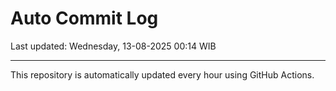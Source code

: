 # Auto Commit Log

Last updated: Wednesday, 13-08-2025 00:14 WIB

---

This repository is automatically updated every hour using GitHub Actions.
